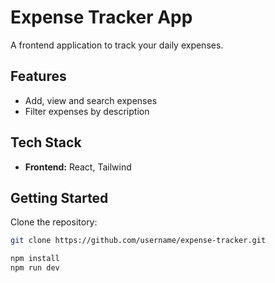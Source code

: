 # Expense Tracker App

A frontend application to track your daily expenses.

## Features
- Add, view and search expenses
- Filter expenses by description 

## Tech Stack
- **Frontend:** React, Tailwind 

## Getting Started
Clone the repository:
```bash
git clone https://github.com/username/expense-tracker.git

npm install
npm run dev

